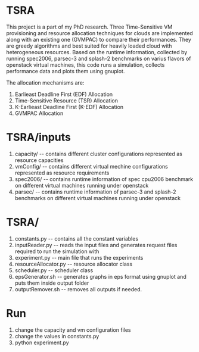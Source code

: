 # TSRA

This project is a part of my PhD research. Three Time-Sensitive VM provisioning and resource allocation techniques for clouds are implemented along with an existing one (GVMPAC) to compare their performances. They are greedy algorithms and best suited for heavily loaded cloud with heterogeneous resources. Based on the runtime information, collected by running spec2006, parsec-3 and splash-2 benchmarks on varius flavors of openstack virtual machines, this code runs a simulation, collects performance data and plots them using gnuplot.

The allocation mechanisms are:

1. Earlieast Deadline First (EDF) Allocation
2. Time-Sensitive Resource (TSR) Allocation
3. K-Earlieast Deadline First (K-EDF) Allocation
4. GVMPAC Allocation

# TSRA/inputs

1. capacity/ -- contains different cluster configurations represented as resource capacities
2. vmConfig/ -- contains different virtual mechine configurations represented as resource requirements
3. spec2006/ -- contains runtime information of spec cpu2006 benchmark on different virtual machines running under openstack
4. parsec/ -- contains runtime information of parsec-3 and splash-2 benchmarks on different virtual machines running under openstack

# TSRA/

1. constants.py -- contains all the constant variables
2. inputReader.py -- reads the input files and generates request files required to run the simulation with
3. experiment.py -- main file that runs the experiments
4. resourceAllocator.py -- resource allocator class
5. scheduler.py -- scheduler class
6. epsGenerator.sh -- generates graphs in eps format using gnuplot and puts them inside output folder
7. outputRemover.sh -- removes all outputs if needed.

# Run

1. change the capacity and vm configuration files
2. change the values in constants.py
3. python experiment.py
